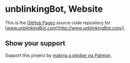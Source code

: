 # unblinkingBot, Website  

This is the [GitHub Pages](https://pages.github.com/) source code repository for [www.unblinkingBot.com](http://www.unblinkingBot.com/).  

## Show your support  

Support this project by [making a pledge via Patreon](https://www.patreon.com/jmg1138).  
